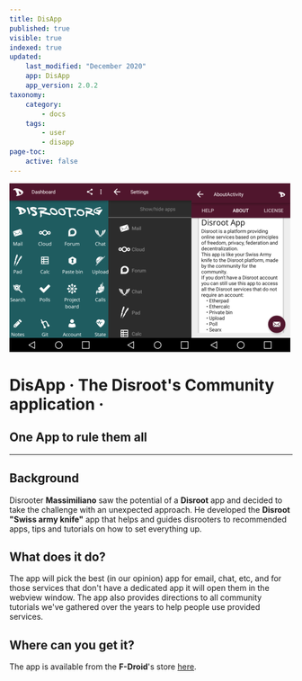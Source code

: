 ```yaml
---
title: DisApp
published: true
visible: true
indexed: true
updated:
    last_modified: "December 2020"		
    app: DisApp
    app_version: 2.0.2
taxonomy:
    category:
        - docs
    tags:
        - user
        - disapp
page-toc:
    active: false
---
```


![](thumb.png)

# DisApp · The Disroot's Community application ·
## One App to rule them all

----
## Background
Disrooter **Massimiliano** saw the potential of a **Disroot** app and decided to take the challenge with an unexpected approach. He developed the **Disroot "Swiss army knife"** app that helps and guides disrooters to recommended apps, tips and tutorials on how to set everything up.

## What does it do?
The app will pick the best (in our opinion) app for email, chat, etc, and for those services that don't have a dedicated app it will open them in the webview window. The app also provides directions to all community tutorials we've gathered over the years to help people use provided services.

## Where can you get it?
The app is available from the **F-Droid**'s store [here](https://f-droid.org/en/packages/org.disroot.disrootapp/).

